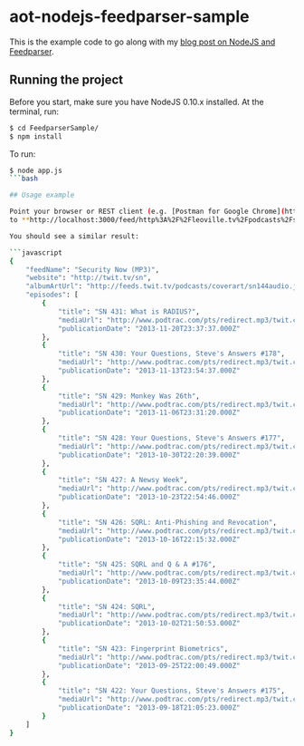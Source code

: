 # aot-nodejs-feedparser-sample

This is the example code to go along with my [blog post on NodeJS and Feedparser](http://aceontech.com/howto/nodejs/2013/11/27/how-to-parse-rss-podcasts-with-nodejs.html).

## Running the project
Before you start, make sure you have NodeJS 0.10.x installed.
At the terminal, run:

```bash
$ cd FeedparserSample/
$ npm install
```

To run:

```bash
$ node app.js
```bash

## Usage example

Point your browser or REST client (e.g. [Postman for Google Chrome](https://chrome.google.com/webstore/detail/postman-rest-client/fdmmgilgnpjigdojojpjoooidkmcomcm?hl=en))
to **http://localhost:3000/feed/http%3A%2F%2Fleoville.tv%2Fpodcasts%2Fsn.xml** (note the URL encoding).

You should see a similar result:

```javascript
{
    "feedName": "Security Now (MP3)",
    "website": "http://twit.tv/sn",
    "albumArtUrl": "http://feeds.twit.tv/podcasts/coverart/sn144audio.jpg",
    "episodes": [
        {
            "title": "SN 431: What is RADIUS?",
            "mediaUrl": "http://www.podtrac.com/pts/redirect.mp3/twit.cachefly.net/audio/sn/sn0431/sn0431.mp3",
            "publicationDate": "2013-11-20T23:37:37.000Z"
        },
        {
            "title": "SN 430: Your Questions, Steve's Answers #178",
            "mediaUrl": "http://www.podtrac.com/pts/redirect.mp3/twit.cachefly.net/audio/sn/sn0430/sn0430.mp3",
            "publicationDate": "2013-11-13T23:54:37.000Z"
        },
        {
            "title": "SN 429: Monkey Was 26th",
            "mediaUrl": "http://www.podtrac.com/pts/redirect.mp3/twit.cachefly.net/audio/sn/sn0429/sn0429.mp3",
            "publicationDate": "2013-11-06T23:31:20.000Z"
        },
        {
            "title": "SN 428: Your Questions, Steve's Answers #177",
            "mediaUrl": "http://www.podtrac.com/pts/redirect.mp3/twit.cachefly.net/audio/sn/sn0428/sn0428.mp3",
            "publicationDate": "2013-10-30T22:20:39.000Z"
        },
        {
            "title": "SN 427: A Newsy Week",
            "mediaUrl": "http://www.podtrac.com/pts/redirect.mp3/twit.cachefly.net/audio/sn/sn0427/sn0427.mp3",
            "publicationDate": "2013-10-23T22:54:46.000Z"
        },
        {
            "title": "SN 426: SQRL: Anti-Phishing and Revocation",
            "mediaUrl": "http://www.podtrac.com/pts/redirect.mp3/twit.cachefly.net/audio/sn/sn0426/sn0426.mp3",
            "publicationDate": "2013-10-16T22:15:32.000Z"
        },
        {
            "title": "SN 425: SQRL and Q & A #176",
            "mediaUrl": "http://www.podtrac.com/pts/redirect.mp3/twit.cachefly.net/audio/sn/sn0425/sn0425.mp3",
            "publicationDate": "2013-10-09T23:35:44.000Z"
        },
        {
            "title": "SN 424: SQRL",
            "mediaUrl": "http://www.podtrac.com/pts/redirect.mp3/twit.cachefly.net/audio/sn/sn0424/sn0424.mp3",
            "publicationDate": "2013-10-02T21:50:53.000Z"
        },
        {
            "title": "SN 423: Fingerprint Biometrics",
            "mediaUrl": "http://www.podtrac.com/pts/redirect.mp3/twit.cachefly.net/audio/sn/sn0423/sn0423.mp3",
            "publicationDate": "2013-09-25T22:00:49.000Z"
        },
        {
            "title": "SN 422: Your Questions, Steve's Answers #175",
            "mediaUrl": "http://www.podtrac.com/pts/redirect.mp3/twit.cachefly.net/audio/sn/sn0422/sn0422.mp3",
            "publicationDate": "2013-09-18T21:05:23.000Z"
        }
    ]
}
```

